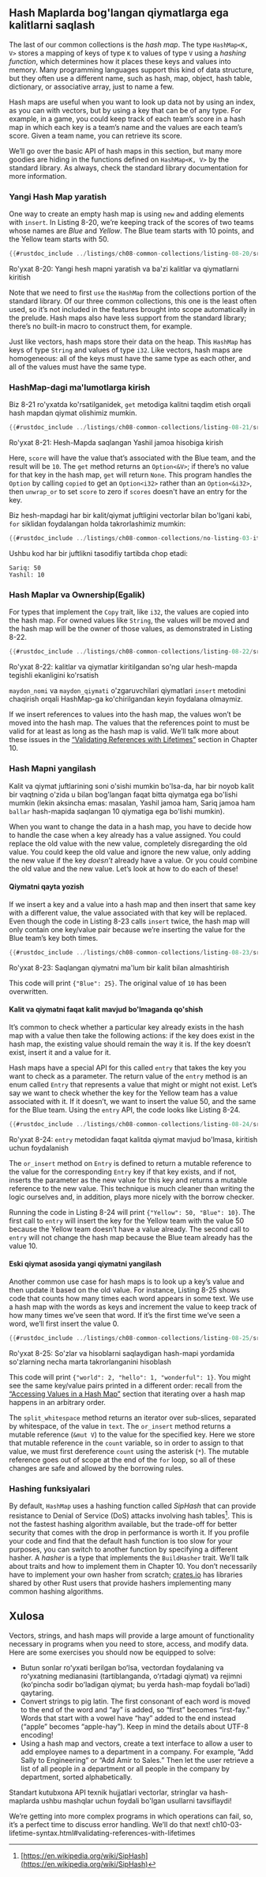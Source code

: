 ## Hash Maplarda bog'langan qiymatlarga ega kalitlarni saqlash

The last of our common collections is the *hash map*. The type `HashMap<K, V>` stores a mapping of keys of type `K` to values of type `V` using a *hashing function*, which determines how it places these keys and values into memory. Many programming languages support this kind of data structure, but they often use a different name, such as hash, map, object, hash table, dictionary, or associative array, just to name a few.

Hash maps are useful when you want to look up data not by using an index, as you can with vectors, but by using a key that can be of any type. For example, in a game, you could keep track of each team’s score in a hash map in which each key is a team’s name and the values are each team’s score. Given a team name, you can retrieve its score.

We’ll go over the basic API of hash maps in this section, but many more goodies are hiding in the functions defined on `HashMap<K, V>` by the standard library. As always, check the standard library documentation for more information.

### Yangi Hash Map yaratish

One way to create an empty hash map is using `new` and adding elements with `insert`. In Listing 8-20, we’re keeping track of the scores of two teams whose names are *Blue* and *Yellow*. The Blue team starts with 10 points, and the Yellow team starts with 50.

```rust
{{#rustdoc_include ../listings/ch08-common-collections/listing-08-20/src/main.rs:here}}
```


<span class="caption">Ro'yxat 8-20: Yangi hesh mapni yaratish va ba'zi kalitlar va qiymatlarni kiritish</span>

Note that we need to first `use` the `HashMap` from the collections portion of the standard library. Of our three common collections, this one is the least often used, so it’s not included in the features brought into scope automatically in the prelude. Hash maps also have less support from the standard library; there’s no built-in macro to construct them, for example.

Just like vectors, hash maps store their data on the heap. This `HashMap` has keys of type `String` and values of type `i32`. Like vectors, hash maps are homogeneous: all of the keys must have the same type as each other, and all of the values must have the same type.

### HashMap-dagi ma'lumotlarga kirish

Biz 8-21 ro'yxatda ko'rsatilganidek, `get` metodiga kalitni taqdim etish orqali hash mapdan qiymat olishimiz mumkin.

```rust
{{#rustdoc_include ../listings/ch08-common-collections/listing-08-21/src/main.rs:here}}
```


<span class="caption">Ro'yxat 8-21: Hesh-Mapda saqlangan Yashil jamoa hisobiga kirish</span>

Here, `score` will have the value that’s associated with the Blue team, and the result will be `10`. The `get` method returns an `Option<&V>`; if there’s no value for that key in the hash map, `get` will return `None`. This program handles the `Option` by calling `copied` to get an `Option<i32>` rather than an `Option<&i32>`, then `unwrap_or` to set `score` to zero if `scores` doesn't have an entry for the key.

Biz hesh-mapdagi har bir kalit/qiymat juftligini vectorlar bilan bo'lgani kabi, `for` siklidan foydalangan holda takrorlashimiz mumkin:

```rust
{{#rustdoc_include ../listings/ch08-common-collections/no-listing-03-iterate-over-hashmap/src/main.rs:here}}
```

Ushbu kod har bir juftlikni tasodifiy tartibda chop etadi:

```text
Sariq: 50
Yashil: 10
```

### Hash Maplar va Ownership(Egalik)

For types that implement the `Copy` trait, like `i32`, the values are copied into the hash map. For owned values like `String`, the values will be moved and the hash map will be the owner of those values, as demonstrated in Listing 8-22.

```rust
{{#rustdoc_include ../listings/ch08-common-collections/listing-08-22/src/main.rs:here}}
```


<span class="caption">Ro'yxat 8-22: kalitlar va qiymatlar kiritilgandan so'ng ular hesh-mapda tegishli ekanligini ko'rsatish</span>

`maydon_nomi` va `maydon_qiymati` o'zgaruvchilari qiymatlari `insert` metodini chaqirish orqali HashMap-ga ko'chirilgandan keyin foydalana olmaymiz.

If we insert references to values into the hash map, the values won’t be moved into the hash map. The values that the references point to must be valid for at least as long as the hash map is valid. We’ll talk more about these issues in the [“Validating References with Lifetimes”]()<!-- ignore --> section in Chapter 10.

### Hash Mapni yangilash

Kalit va qiymat juftlarining soni o'sishi mumkin bo'lsa-da, har bir noyob kalit bir vaqtning o'zida u bilan bog'langan faqat bitta qiymatga ega bo'lishi mumkin (lekin aksincha emas: masalan, Yashil jamoa ham, Sariq jamoa ham `ballar` hash-mapida saqlangan 10 qiymatiga ega bo'lishi mumkin).

When you want to change the data in a hash map, you have to decide how to handle the case when a key already has a value assigned. You could replace the old value with the new value, completely disregarding the old value. You could keep the old value and ignore the new value, only adding the new value if the key *doesn’t* already have a value. Or you could combine the old value and the new value. Let’s look at how to do each of these!

#### Qiymatni qayta yozish

If we insert a key and a value into a hash map and then insert that same key with a different value, the value associated with that key will be replaced. Even though the code in Listing 8-23 calls `insert` twice, the hash map will only contain one key/value pair because we’re inserting the value for the Blue team’s key both times.

```rust
{{#rustdoc_include ../listings/ch08-common-collections/listing-08-23/src/main.rs:here}}
```


<span class="caption">Ro'yxat 8-23: Saqlangan qiymatni ma'lum bir kalit bilan almashtirish</span>

This code will print `{"Blue": 25}`. The original value of `10` has been overwritten.

<!-- Old headings. Do not remove or links may break. -->
<a id="only-inserting-a-value-if-the-key-has-no-value"></a>

#### Kalit va qiymatni faqat kalit mavjud bo'lmaganda qo'shish

It’s common to check whether a particular key already exists in the hash map with a value then take the following actions: if the key does exist in the hash map, the existing value should remain the way it is. If the key doesn’t exist, insert it and a value for it.

Hash maps have a special API for this called `entry` that takes the key you want to check as a parameter. The return value of the `entry` method is an enum called `Entry` that represents a value that might or might not exist. Let’s say we want to check whether the key for the Yellow team has a value associated with it. If it doesn’t, we want to insert the value 50, and the same for the Blue team. Using the `entry` API, the code looks like Listing 8-24.

```rust
{{#rustdoc_include ../listings/ch08-common-collections/listing-08-24/src/main.rs:here}}
```


<span class="caption">Ro'yxat 8-24: `entry` metodidan faqat kalitda qiymat mavjud bo'lmasa, kiritish uchun foydalanish</span>

The `or_insert` method on `Entry` is defined to return a mutable reference to the value for the corresponding `Entry` key if that key exists, and if not, inserts the parameter as the new value for this key and returns a mutable reference to the new value. This technique is much cleaner than writing the logic ourselves and, in addition, plays more nicely with the borrow checker.

Running the code in Listing 8-24 will print `{"Yellow": 50, "Blue": 10}`. The first call to `entry` will insert the key for the Yellow team with the value 50 because the Yellow team doesn’t have a value already. The second call to `entry` will not change the hash map because the Blue team already has the value 10.

#### Eski qiymat asosida yangi qiymatni yangilash

Another common use case for hash maps is to look up a key’s value and then update it based on the old value. For instance, Listing 8-25 shows code that counts how many times each word appears in some text. We use a hash map with the words as keys and increment the value to keep track of how many times we’ve seen that word. If it’s the first time we’ve seen a word, we’ll first insert the value 0.

```rust
{{#rustdoc_include ../listings/ch08-common-collections/listing-08-25/src/main.rs:here}}
```


<span class="caption">Ro'yxat 8-25: So'zlar va hisoblarni saqlaydigan hash-mapi yordamida so'zlarning necha marta takrorlanganini hisoblash</span>

This code will print `{"world": 2, "hello": 1, "wonderful": 1}`. You might see the same key/value pairs printed in a different order: recall from the [“Accessing Values in a Hash Map”][access]<!-- ignore --> section that iterating over a hash map happens in an arbitrary order.

The `split_whitespace` method returns an iterator over sub-slices, separated by whitespace, of the value in `text`. The `or_insert` method returns a mutable reference (`&mut V`) to the value for the specified key. Here we store that mutable reference in the `count` variable, so in order to assign to that value, we must first dereference `count` using the asterisk (`*`). The mutable reference goes out of scope at the end of the `for` loop, so all of these changes are safe and allowed by the borrowing rules.

### Hashing funksiyalari

By default, `HashMap` uses a hashing function called *SipHash* that can provide resistance to Denial of Service (DoS) attacks involving hash tables[^siphash]<!-- ignore -->. This is not the fastest hashing algorithm available, but the trade-off for better security that comes with the drop in performance is worth it. If you profile your code and find that the default hash function is too slow for your purposes, you can switch to another function by specifying a different hasher. A *hasher* is a type that implements the `BuildHasher` trait. We’ll talk about traits and how to implement them in Chapter 10. You don’t necessarily have to implement your own hasher from scratch; [crates.io](https://crates.io/)<!-- ignore --> has libraries shared by other Rust users that provide hashers implementing many common hashing algorithms.

## Xulosa

Vectors, strings, and hash maps will provide a large amount of functionality necessary in programs when you need to store, access, and modify data. Here are some exercises you should now be equipped to solve:

* Butun sonlar roʻyxati berilgan boʻlsa, vectordan foydalaning va roʻyxatning medianasini (tartiblanganda, oʻrtadagi qiymat) va  rejimni (koʻpincha sodir boʻladigan qiymat; bu yerda hash-map foydali boʻladi) qaytaring.
* Convert strings to pig latin. The first consonant of each word is moved to the end of the word and “ay” is added, so “first” becomes “irst-fay.” Words that start with a vowel have “hay” added to the end instead (“apple” becomes “apple-hay”). Keep in mind the details about UTF-8 encoding!
* Using a hash map and vectors, create a text interface to allow a user to add employee names to a department in a company. For example, “Add Sally to Engineering” or “Add Amir to Sales.” Then let the user retrieve a list of all people in a department or all people in the company by department, sorted alphabetically.

Standart kutubxona API texnik hujjatlari vectorlar, stringlar va hash-maplarda ushbu mashqlar uchun foydali bo'lgan usullarni tavsiflaydi!

We’re getting into more complex programs in which operations can fail, so, it’s a perfect time to discuss error handling. We’ll do that next!
ch10-03-lifetime-syntax.html#validating-references-with-lifetimes

[^siphash]: [https://en.wikipedia.org/wiki/SipHash](https://en.wikipedia.org/wiki/SipHash)

[access]: #accessing-values-in-a-hash-map
